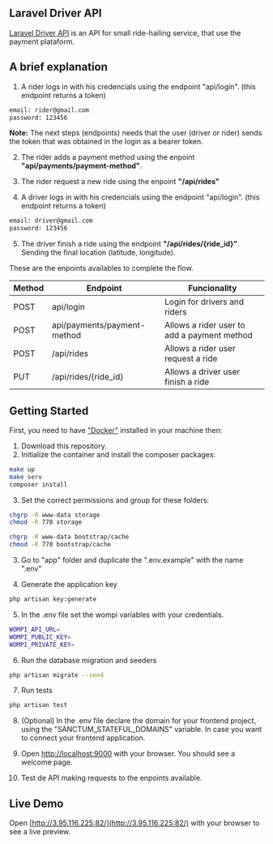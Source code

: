 ## Laravel Driver API

[Laravel Driver API](http://3.95.116.225:82/) is an API for small ride-hailing service, that use the payment plataform.

## A brief explanation

1. A rider logs in with his credencials using the endpoint "api/login". (this endpoint returns a token)

```bash
email: rider@gmail.com
password: 123456
```

**Note:** The next steps (endpoints) needs that the user (driver or rider) sends the token that was obtained in the login as a bearer token.

2. The rider adds a payment method using the enpoint **"api/payments/payment-method"**.

3. The rider request a new ride using the enpoint **"/api/rides"**

4. A driver logs in with his credencials using the endpoint "api/login". (this endpoint returns a token)

```bash
email: driver@gmail.com
password: 123456
```

5. The driver finish a ride using the endpoint **"/api/rides/{ride_id}"**. Sending the final location (latitude, longitude).

These are the enpoints availables to complete the flow.

| Method | Endpoint                    | Funcionality                                |
| ------ | --------------------------- | ------------------------------------------- |
| POST   | api/login                   | Login for drivers and riders                |
| POST   | api/payments/payment-method | Allows a rider user to add a payment method |
| POST   | /api/rides                  | Allows a rider user request a ride          |
| PUT    | /api/rides/{ride_id}        | Allows a driver user finish a ride          |

## Getting Started

First, you need to have ["Docker"](https://www.docker.com/) installed in your machine
then:

1. Download this repository.
2. Initialize the container and install the composer packages:

```bash
make up
make serv
composer install
```

3. Set the correct permissions and group for these folders:

```bash
chgrp -R www-data storage
chmod -R 770 storage

chgrp -R www-data bootstrap/cache
chmod -R 770 bootstrap/cache
```

3. Go to "app" folder and duplicate the ".env.example" with the name ".env"

4. Generate the application key

```bash
php artisan key:generate
```

5. In the .env file set the wompi variables with your credentials.

```bash
WOMPI_API_URL=
WOMPI_PUBLIC_KEY=
WOMPI_PRIVATE_KEY=
```

6. Run the database migration and seeders

```bash
php artisan migrate --seed
```

7. Run tests

```bash
php artisan test
```

8. (Optional) In the .env file declare the domain for your frontend project, using the "SANCTUM_STATEFUL_DOMAINS" variable. In case you want to connect your frontend application.

9. Open [http://localhost:9000](http://localhost:9000) with your browser. You should see a welcome page.

10. Test de API making requests to the enpoints available.

## Live Demo

Open [http://3.95.116.225:82/](http://3.95.116.225:82/) with your browser to see a live preview.
